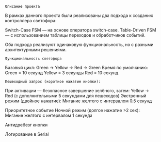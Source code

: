 	Описание проекта
В рамках данного проекта были реализованы два подхода к созданию контроллера светофора:

Switch-Case FSM — на основе оператора switch-case.
Table-Driven FSM — с использованием таблицы переходов и обработчиков событий.

Оба подхода реализуют одинаковую функциональность, но с разными архитектурными решениями.

	Функциональность светофора
Базовый цикл: Green → Yellow → Red → Green
Время по умолчанию:
	Green = 10 секунд
	Yellow = 3 секунды
	Red = 10 секунд

	Пешеходный запрос (короткое нажатие кнопки):
При активации — безопасное завершение зелёного, затем: Yellow → Red (с дополнительными 5 секундами для пешеходов)
Экстренный режим (двойное нажатие):
Мигание желтого с интервалом 0.5 секунд

Приоритетное событие
Ночной режим (долгое нажатие >2 сек):
Мигание желтого с интервалом 1 секунда

Антидребезг кнопки

Логирование в Serial
